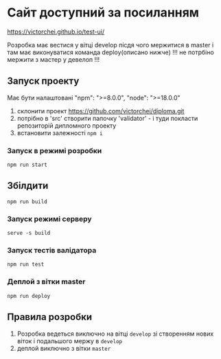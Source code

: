 # Сайт доступний за посиланням
https://victorchei.github.io/test-ui/

Розробка має вестися у вітці develop пісдя чого мержитися в master і там має виконуватися команда deploy(описано нижче)
!!! не потрбіно мержити з мастер у девелоп !!!

## Запуск проекту
Має бути налаштовані "npm": ">=8.0.0", "node": ">=18.0.0"

1. склонити проект https://github.com/victorchei/diploma.git
2. потрібно в 'src' створити папочку 'validator' - і туди покласти репозиторій дипломного проекту
3. встановити залежності `npm i`

### Запуск в режимі розробки
`npm run start`

## Збілдити
`npm run build`

### Запуск режимі серверу
`serve -s build`

### Запуск тестів валідатора
`npm run test`

### Деплой з вітки master
`npm run deploy`

## Правила розробки
1) Розробка ведеться виключно на вітці `develop` зі створенням нових віток і подальшого мержу в `develop`
2) деплой виключно з вітки `master`
